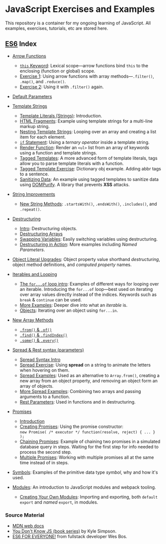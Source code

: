 # JavaScript Exercises and Examples

This repository is a container for my ongoing learning of JavaScript. All examples, exercises, tutorials, etc are stored here.

## [ES6](https://github.com/nabrus/js-exercises/tree/master/wesbos-es6) Index

*  [Arrow Functions](https://github.com/nabrus/js-exercises/tree/master/wesbos-es6/arrow_functions)
    *  [`this` Keyword](https://github.com/nabrus/js-exercises/blob/master/wesbos-es6/arrow_functions/arrow-func-this.html): Lexical scope—arrow functions bind `this` to the enclosing (function or global) scope.
    *  [Exercise 1](https://github.com/nabrus/js-exercises/blob/master/wesbos-es6/arrow_functions/arrow-func-ex1.html): Using arrow functions with array methods—`.filter()`, `.map()`, and `.reduce()`.
    *  [Exercise 2](https://github.com/nabrus/js-exercises/blob/master/wesbos-es6/arrow_functions/arrow-func-ex2.html): Using it with `.filter()` again. 

*  [Default Parameters](https://github.com/nabrus/js-exercises/blob/master/wesbos-es6/Default_Params/default-parameters.html)

*  [Template Strings](https://github.com/nabrus/js-exercises/tree/master/wesbos-es6/template_strings)
    *  [Template Literals (Strings)](https://github.com/nabrus/js-exercises/blob/master/wesbos-es6/template_strings/template-strings-intro.html): Introduction.
    *  [HTML Fragments](https://github.com/nabrus/js-exercises/blob/master/wesbos-es6/template_strings/template-strings-fragments.html): Example using template strings for a multi-line markup string.
    *  [Nesting Template Strings](https://github.com/nabrus/js-exercises/blob/master/wesbos-es6/template_strings/template-strings-looping.html): Looping over an array and creating a list item for each element.
    *  [`if` Statement](https://github.com/nabrus/js-exercises/blob/master/wesbos-es6/template_strings/template-strings-if.html): Using a *ternary operator* inside a template string.
    *  [Render Function](https://github.com/nabrus/js-exercises/blob/master/wesbos-es6/template_strings/template-strings-render-functions.html): Render an `<ul>` list from an array of keywords using a function and template strings.
    *  [Tagged Templates](https://github.com/nabrus/js-exercises/blob/master/wesbos-es6/template_strings/tagged-templates.html): A more advanced form of template literals, tags allow you to parse template literals with a function.
    *  [Tagged Template Exercise](https://github.com/nabrus/js-exercises/blob/master/wesbos-es6/template_strings/tagged-templates-dictonary.html): Dictionary obj example. Adding abbr tags to a sentence.
    *  [Sanitizing Data](https://github.com/nabrus/js-exercises/blob/master/wesbos-es6/template_strings/tagged-templates-sanitize.html): An example using tagged templates to sanitize data using [DOMPurify](https://www.npmjs.com/package/dompurify). A library that prevents **XSS** attacks. 

*  [String Improvements](https://github.com/nabrus/js-exercises/tree/master/wesbos-es6/additional_string_improvements)
    *  [New String Methods](https://github.com/nabrus/js-exercises/blob/master/wesbos-es6/additional_string_improvements/string-methods.html): `.startsWith()`, `.endsWith()`, `.includes()`, and `.repeat()`.

*  [Destructuring](https://github.com/nabrus/js-exercises/tree/master/wesbos-es6/destructuring)
    *  [Intro](https://github.com/nabrus/js-exercises/blob/master/wesbos-es6/destructuring/destructuring-intro.html): Destructuring objects.
    *  [Destructuring Arrays](https://github.com/nabrus/js-exercises/blob/master/wesbos-es6/destructuring/destructuring-arrays.html)
    *  [Swapping Variables](https://github.com/nabrus/js-exercises/blob/master/wesbos-es6/destructuring/swapping-vars-destructuring.html): Easily switching variables using destructuring.
    *  [Destructuring in Action](https://github.com/nabrus/js-exercises/blob/master/wesbos-es6/destructuring/destructuring-and-functions.html): More examples including *Named Parameters*.

*  [Object Literal Upgrades](https://github.com/nabrus/js-exercises/blob/master/wesbos-es6/Object_Literal_Upgrades/object-literal-upgrades.html): Object property value shorthand *destructuring*, object method definitions, and *computed property* names.

*  [Iterables and Looping](https://github.com/nabrus/js-exercises/tree/master/wesbos-es6/Iterables_n_Looping)
    *  [The `for...of` loop intro](https://github.com/nabrus/js-exercises/blob/master/wesbos-es6/Iterables_n_Looping/for-of-intro.html): Examples of different ways for looping over an iterable. Introducing the `for...of` loop—best used on iterating over array values directly instead of the indices. Keywords such as `break` & `continue` can be used.
    *  [More Examples](https://github.com/nabrus/js-exercises/blob/master/wesbos-es6/Iterables_n_Looping/for-of-examples.html): Deeper dive into what an *iterable* is.
    *  [Objects](https://github.com/nabrus/js-exercises/blob/master/wesbos-es6/Iterables_n_Looping/for-of-object.html): Iterating over an object using `for...in`.

*  [New Array Methods](https://github.com/nabrus/js-exercises/tree/master/wesbos-es6/array_of_improvements)
    *  [`.from()` & `.of()`](https://github.com/nabrus/js-exercises/blob/master/wesbos-es6/array_of_improvements/array-from-and-of.html)
    *  [`.find()` & `.findIndex()`](https://github.com/nabrus/js-exercises/blob/master/wesbos-es6/array_of_improvements/array-finding.html)
    *  [`.some()` & `.every()`](https://github.com/nabrus/js-exercises/blob/master/wesbos-es6/array_of_improvements/array-some-and-every.html)

*  [Spread & Rest syntax (parameters)](https://github.com/nabrus/js-exercises/tree/master/wesbos-es6/spread_rest_syntax-parameters)
    *  [Spread Syntax Intro](https://github.com/nabrus/js-exercises/blob/master/wesbos-es6/spread_rest_syntax-parameters/spread-intro.html)
    *  [Spread Exercise](https://github.com/nabrus/js-exercises/blob/master/wesbos-es6/spread_rest_syntax-parameters/jumping-letters.html): Using **spread** on a string to animate the letters when hovering on them.
    *  [Spread Examples](https://github.com/nabrus/js-exercises/blob/master/wesbos-es6/spread_rest_syntax-parameters/more-spread-examples.html): Used as an alternative to `Array.from()`, creating a new array from an object property, and removing an object form an array of objects.
    *  [More Spread Examples](https://github.com/nabrus/js-exercises/blob/master/wesbos-es6/spread_rest_syntax-parameters/spreading-into-a-function.html): Combining two arrays and passing arguments to a function.
    *  [Rest Parameters](https://github.com/nabrus/js-exercises/blob/master/wesbos-es6/spread_rest_syntax-parameters/rest-params.html): Used in functions and in destructuring.

*  [Promises](https://github.com/nabrus/js-exercises/tree/master/wesbos-es6/promises)
    *  [Introduction](https://github.com/nabrus/js-exercises/blob/master/wesbos-es6/promises/promises-intro.html)
    *  [Creating Promises](https://github.com/nabrus/js-exercises/blob/master/wesbos-es6/promises/creating-promises.html): Using the promise constructor:    
    `new Promise( /* executor */ function(resolve, reject) { ... } );`
    *  [Chaining Promises](https://github.com/nabrus/js-exercises/blob/master/wesbos-es6/promises/chaining-promises.html): Example of chaining two promises in a simulated database query in steps. Waiting for the first step for info needed to process the second step.
    *  [Multiple Promises](https://github.com/nabrus/js-exercises/blob/master/wesbos-es6/promises/multiple-promises.html): Working with multiple promises all at the same time instead of in steps.

*  [Symbols](https://github.com/nabrus/js-exercises/blob/master/wesbos-es6/symbols/symbols.html): Examples of the primitive data type *symbol*, why and how it's used. 

*  [Modules](https://github.com/nabrus/js-exercises/tree/master/wesbos-es6/JS_modules_and_npm/es6modules): An introduction to JavaScript modules and webpack tooling.
    * [Creating Your Own Modules](https://github.com/nabrus/js-exercises/tree/master/wesbos-es6/JS_modules_and_npm/es6modules/src): Importing and exporting, both `default export` and *named* `export`, in modules.

### Source Material
*  [MDN web docs](https://developer.mozilla.org)
*  [You Don't Know JS (book series)](https://github.com/getify/You-Dont-Know-JS) by Kyle Simpson.
*  [ES6 FOR EVERYONE!](https://es6.io/) from fullstack developer Wes Bos.
